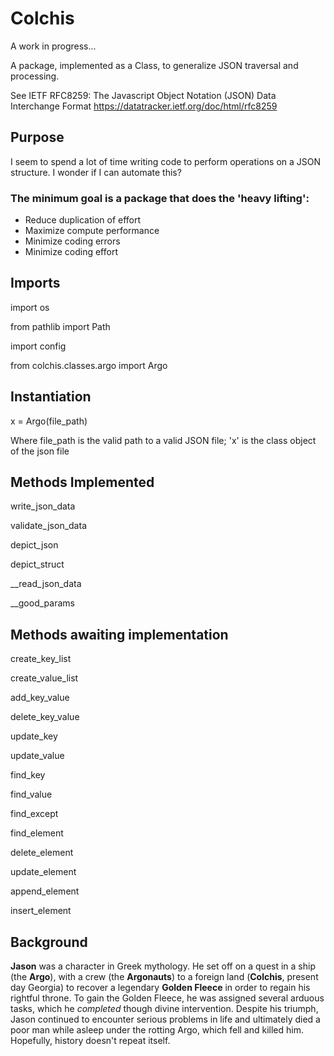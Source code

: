 # Colchis

A work in progress...

A package, implemented as a Class, to generalize JSON traversal and processing.

See IETF RFC8259: The Javascript Object Notation (JSON) Data Interchange Format https://datatracker.ietf.org/doc/html/rfc8259

## Purpose

I seem to spend a lot of time writing code to perform operations on a JSON structure. I wonder if I can automate this?

### The minimum goal is a package that does the 'heavy lifting':

- Reduce duplication of effort
- Maximize compute performance
- Minimize coding errors
- Minimize coding effort

## Imports
import os

from pathlib import Path

import config

from colchis.classes.argo import Argo

## Instantiation

x = Argo(file_path)

Where file_path is the valid path to a valid JSON file; 'x' is the class object of the json file

## Methods Implemented

write_json_data

validate_json_data

depict_json

depict_struct

__read_json_data

__good_params

## Methods awaiting implementation

create_key_list

create_value_list

add_key_value

delete_key_value

update_key

update_value

find_key

find_value

find_except

find_element

delete_element

update_element

append_element

insert_element

## Background
**Jason** was a character in Greek mythology.  He set off on a quest in a ship (the **Argo**), with a crew (the **Argonauts**) to a foreign land (**Colchis**, present day Georgia) to recover a legendary **Golden Fleece** in order to regain his rightful throne.  To gain the Golden Fleece, he was assigned several arduous tasks, which he *completed* though divine intervention.  Despite his triumph, Jason continued to encounter serious problems in life and ultimately died a poor man while asleep under the rotting Argo, which fell and killed him.  Hopefully, history doesn't repeat itself.
